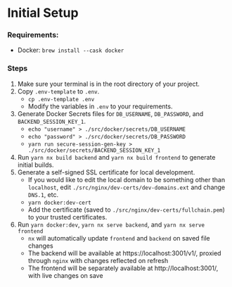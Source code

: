 # Initial Setup

### Requirements:

-   Docker: `brew install --cask docker`

### Steps

1. Make sure your terminal is in the root directory of your project.
2. Copy `.env-template` to `.env`.
    - `cp .env-template .env`
    - Modify the variables in `.env` to your requirements.
3. Generate Docker Secrets files for `DB_USERNAME`, `DB_PASSWORD`, and `BACKEND_SESSION_KEY_1`.
    - `echo "username" > ./src/docker/secrets/DB_USERNAME`
    - `echo "password" > ./src/docker/secrets/DB_PASSWORD`
    - `yarn run secure-session-gen-key > ./src/docker/secrets/BACKEND_SESSION_KEY_1`
4. Run `yarn nx build backend` and `yarn nx build frontend` to generate initial builds.
5. Generate a self-signed SSL certificate for local development.
    - If you would like to edit the local domain to be something other than `localhost`, edit `./src/nginx/dev-certs/dev-domains.ext` and change `DNS.1`, etc.
    - `yarn docker:dev-cert`
    - Add the certificate (saved to `./src/nginx/dev-certs/fullchain.pem`) to your trusted certificates.
6. Run `yarn docker:dev`, `yarn nx serve backend`, and `yarn nx serve frontend`
    - `nx` will automatically update `frontend` and `backend` on saved file changes
    - The backend will be available at https://localhost:3001/v1/, proxied through `nginx` with changes reflected on refresh
    - The frontend will be separately available at http://localhost:3001/, with live changes on save
